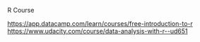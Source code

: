 R Course 

https://app.datacamp.com/learn/courses/free-introduction-to-r
https://www.udacity.com/course/data-analysis-with-r--ud651
